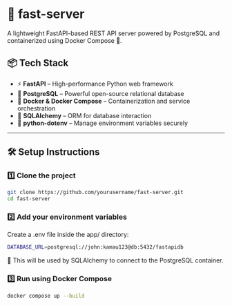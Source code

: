 # 🚀 fast-server

A lightweight FastAPI-based REST API server powered by PostgreSQL and containerized using Docker Compose 🐳.

## 📦 Tech Stack

- ⚡ **FastAPI** – High-performance Python web framework
- 🐘 **PostgreSQL** – Powerful open-source relational database
- 🐳 **Docker & Docker Compose** – Containerization and service orchestration
- 🧪 **SQLAlchemy** – ORM for database interaction
- 🔐 **python-dotenv** – Manage environment variables securely

---

## 🛠️ Setup Instructions

### 1️⃣ Clone the project

```bash
git clone https://github.com/yourusername/fast-server.git
cd fast-server
```

### 2️⃣ Add your environment variables

Create a .env file inside the app/ directory:

```bash
DATABASE_URL=postgresql://john:kamau123@db:5432/fastapidb
```
📁 This will be used by SQLAlchemy to connect to the PostgreSQL container.

### 3️⃣ Run using Docker Compose

``` bash
docker compose up --build
```